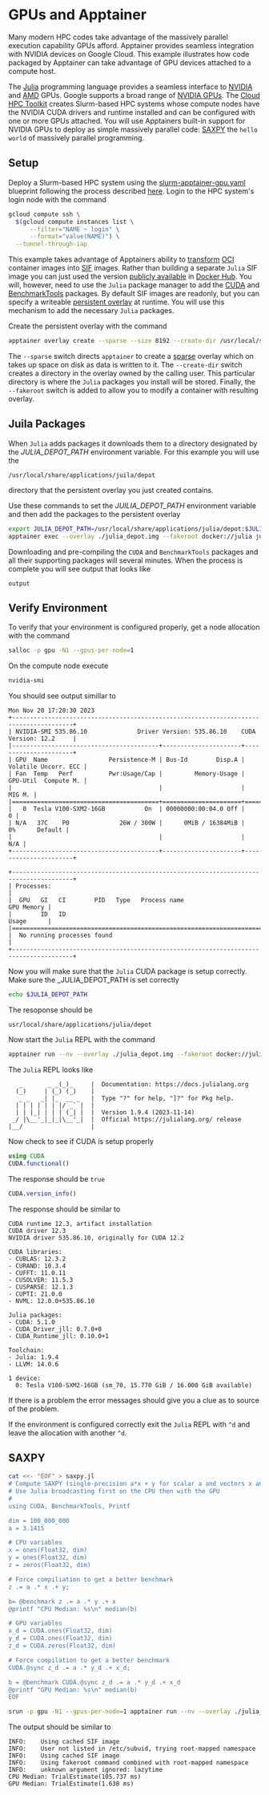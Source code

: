 # GPUs and Apptainer

Many modern HPC codes take advantage of the massively parallel execution capability GPUs afford. Apptainer provides seamless integration with NVIDIA devices on Google Cloud. This example illustrates how code packaged by Apptainer can take advantage of GPU devices attached to a compute host.

The [Julia](https://julialang.org/) programming language provides a seamless interface to [NVIDIA](https://juliagpu.org/cuda/) and [AMD](https://juliagpu.org/rocm/) GPUs. Google supports a broad range of [NVIDIA GPUs](https://cloud.google.com/gpu). The [Cloud HPC Toolkit](https://cloud.google.com/hpc-toolkit/docs/overview) creates Slurm-based HPC systems whose compute nodes have the NVIDIA CUDA drivers and runtime installed and can be configured with one or more GPUs attached. You will use Apptainers built-in support for NVIDIA GPUs to deploy as simple massively parallel code: [SAXPY](https://developer.nvidia.com/blog/n-ways-to-saxpy-demonstrating-the-breadth-of-gpu-programming-options/) the `hello world` of massively parallel programming.

## Setup

Deploy a Slurm-based HPC system using the [slurm-apptainer-gpu.yaml](../../../cluster/slurm-apptainer-gpu.yaml) blueprint following the process described [here](../../../cluster/README.md). Login to the HPC system's login node with the command

```bash
gcloud compute ssh \
  $(gcloud compute instances list \
      --filter="NAME ~ login" \
      --format="value(NAME)") \
  --tunnel-through-iap
```

This example takes advantage of Apptainers ability to [transform](https://apptainer.org/docs/user/latest/build_a_container.html#converting-containers-from-one-format-to-another) [OCI](https://opencontainers.org/) container images into [SIF](https://github.com/apptainer/sif) images. Rather than building a separate `Julia` SIF image you can just used the version [publicly available](https://hub.docker.com/_/julia) in [Docker Hub](https://hub.docker.com/). You will, however, need to use the `Julia` package manager to add the [CUDA](https://github.com/JuliaGPU/CUDA.jl) and [BenchmarkTools](https://juliaci.github.io/BenchmarkTools.jl/stable/) packages. By default SIF images are readonly, but you can specify a writeable [persistent overlay](https://apptainer.org/docs/user/latest/persistent_overlays.html) at runtime. You will use this mechanism to add the necessary `Julia` packages.

Create the persistent overlay with the command

```bash
apptainer overlay create --sparse --size 8192 --create-dir /usr/local/share/applications/julia/depot --fakeroot ./julia_depot.img
```

The `--sparse` switch directs `apptainer` to create a [sparse](https://apptainer.org/docs/user/latest/persistent_overlays.html#sparse-overlay-images) overlay which on takes up space on disk as data is written to it. The `--create-dir` switch creates a directory in the overlay owned by the calling user. This particular directory is where the `Julia` packages you install will be stored. Finally, the `--fakeroot` switch is added to allow you to modify a container with resulting overlay.

## Juila Packages

When `Julia` adds packages it downloads them to a directory designated by the _JULIA_DEPOT_PATH_ environment variable. For this example you will use the

```/usr/local/share/applications/juila/depot```

directory that the persistent overlay you just created contains.

Use these commands to set the _JUILIA_DEPOT_PATH_ environment variable and then add the packages to the persistent overlay

```bash
export JULIA_DEPOT_PATH=/usr/local/share/applications/julia/depot:$JULIA_DEPOT_PATH
apptainer exec --overlay ./julia_depot.img --fakeroot docker://julia julia -e 'using Pkg; Pkg.add("CUDA"); Pkg.add("BenchmarkTools")'
```

Downloading and pre-compiling the `CUDA` and `BenchmarkTools` packages and all their supporting packages will several minutes. When the process is complete you will see output that looks like

```
output
```

## Verify Environment

To verify that your environment is configured properly, get a node allocation with the command

```bash
salloc -p gpu -N1 --gpus-per-node=1
```

On the compute node execute

```bash
nvidia-smi
```

You should see output simillar to

```
Mon Nov 20 17:20:30 2023       
+---------------------------------------------------------------------------------------+
| NVIDIA-SMI 535.86.10              Driver Version: 535.86.10    CUDA Version: 12.2     |
|-----------------------------------------+----------------------+----------------------+
| GPU  Name                 Persistence-M | Bus-Id        Disp.A | Volatile Uncorr. ECC |
| Fan  Temp   Perf          Pwr:Usage/Cap |         Memory-Usage | GPU-Util  Compute M. |
|                                         |                      |               MIG M. |
|=========================================+======================+======================|
|   0  Tesla V100-SXM2-16GB           On  | 00000000:00:04.0 Off |                    0 |
| N/A   37C    P0              26W / 300W |      0MiB / 16384MiB |      0%      Default |
|                                         |                      |                  N/A |
+-----------------------------------------+----------------------+----------------------+
                                                                                         
+---------------------------------------------------------------------------------------+
| Processes:                                                                            |
|  GPU   GI   CI        PID   Type   Process name                            GPU Memory |
|        ID   ID                                                             Usage      |
|=======================================================================================|
|  No running processes found                                                           |
+---------------------------------------------------------------------------------------+
```

Now you will make sure that the `Julia` CUDA package is setup correctly. Make sure the _JULIA_DEPOT_PATH is set correctly

```bash
echo $JULIA_DEPOT_PATH
```

The resoponse should be

```
usr/local/share/applications/julia/depot
``` 

Now start the `Julia` REPL with the command

```bash
apptainer run --nv --overlay ./julia_depot.img --fakeroot docker://julia
```

The `Julia` REPL looks like

```
   _       _ _(_)_     |  Documentation: https://docs.julialang.org
  (_)     | (_) (_)    |
   _ _   _| |_  __ _   |  Type "?" for help, "]?" for Pkg help.
  | | | | | | |/ _` |  |
  | | |_| | | | (_| |  |  Version 1.9.4 (2023-11-14)
 _/ |\__'_|_|_|\__'_|  |  Official https://julialang.org/ release
|__/                   |
```

Now check to see if CUDA is setup properly

```julia
using CUDA
CUDA.functional()
```

The response should be `true`

```julia
CUDA.version_info()
```

The response should be similar to

```
CUDA runtime 12.3, artifact installation
CUDA driver 12.3
NVIDIA driver 535.86.10, originally for CUDA 12.2

CUDA libraries: 
- CUBLAS: 12.3.2
- CURAND: 10.3.4
- CUFFT: 11.0.11
- CUSOLVER: 11.5.3
- CUSPARSE: 12.1.3
- CUPTI: 21.0.0
- NVML: 12.0.0+535.86.10

Julia packages: 
- CUDA: 5.1.0
- CUDA_Driver_jll: 0.7.0+0
- CUDA_Runtime_jll: 0.10.0+1

Toolchain:
- Julia: 1.9.4
- LLVM: 14.0.6

1 device:
  0: Tesla V100-SXM2-16GB (sm_70, 15.770 GiB / 16.000 GiB available)
```

If there is a problem the error messages should give you a clue as to source of the problem.

If the environment is configured correctly exit the `Julia` REPL with `^d` and leave the allocation with another `^d`.

## SAXPY

```bash
cat <<- "EOF" > saxpy.jl
# Compute SAXPY (single-precision a*x + y for scalar a and vectors x and y)
# Use Julia broadcasting first on the CPU then with the GPU
#
using CUDA, BenchmarkTools, Printf

dim = 100_000_000
a = 3.1415

# CPU variables
x = ones(Float32, dim)
y = ones(Float32, dim)
z = zeros(Float32, dim)

# Force compiliation to get a better benchmark
z .= a .* x .+ y;

b= @benchmark z .= a .* y .+ x
@printf "CPU Median: %s\n" median(b)

# GPU variables
x_d = CUDA.ones(Float32, dim)
y_d = CUDA.ones(Float32, dim)
z_d = CUDA.zeros(Float32, dim)

# Force compilation to get a better benchmark
CUDA.@sync z_d .= a .* y_d .+ x_d;

b = @benchmark CUDA.@sync z_d .= a .* y_d .+ x_d
@printf "GPU Median: %s\n" median(b)
EOF
```

```bash
srun -p gpu -N1 --gpus-per-node=1 apptainer run --nv --overlay ./julia_depot.img --fakeroot docker://julia ./saxpy.jl
```

The output should be similar to

```
INFO:    Using cached SIF image
INFO:    User not listed in /etc/subuid, trying root-mapped namespace
INFO:    Using cached SIF image
INFO:    Using fakeroot command combined with root-mapped namespace
INFO:    unknown argument ignored: lazytime
CPU Median: TrialEstimate(105.737 ms)
GPU Median: TrialEstimate(1.638 ms)
```